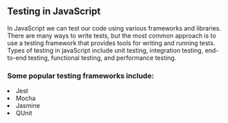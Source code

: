 ## Testing in JavaScript
In JavaScript we can test our code using various frameworks and libraries.
There are many ways to write tests, but the most common approach is to use a testing framework that provides tools for writing and running tests.
Types of testing in javaScript include unit testing, integration testing, end-to-end testing, functional testing, and performance testing.

### Some popular testing frameworks include:
<li>Jest</li>
<li>Mocha</li>
<li>Jasmine</li>
<li>QUnit</li>
